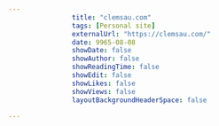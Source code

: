 ---
                title: "clemsau.com"
                tags: [Personal site]
                externalUrl: "https://clemsau.com/"
                date: 9965-08-08
                showDate: false
                showAuthor: false
                showReadingTime: false
                showEdit: false
                showLikes: false
                showViews: false
                layoutBackgroundHeaderSpace: false
                ---
